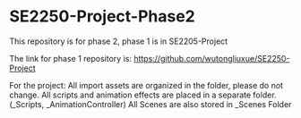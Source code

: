 # SE2250-Project-Phase2
This repository is for phase 2, phase 1 is in SE2205-Project

The link for phase 1 repository is: https://github.com/wutongliuxue/SE2250-Project 

For the project: All import assets are organized in the folder, please do not change.
                 All scripts and animation effects are placed in a separate folder. (_Scripts, _AnimationController) 
                 All Scenes are also stored in _Scenes Folder 
                 
                 
